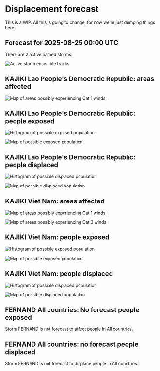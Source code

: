 # Displacement forecast

This is a WIP. All this is going to change, for now we're just dumping things here.

## Forecast for 2025-08-25 00:00 UTC

There are 2 active named storms.

![Active storm ensemble tracks](ECMWF_TC_tracks_20250825000000.png)


## KAJIKI Lao People's Democratic Republic: areas affected

![Map of areas possibly experiencing Cat 1 winds](impact-map_TC_ECMWF_ens_KAJIKI_2025-08-25_00UTC_LAO_cat1.png)


## KAJIKI Lao People's Democratic Republic: people exposed

![Histogram of possible exposed population](impact-histogram_TC_ECMWF_ens_KAJIKI_2025-08-25_00UTC_LAO_exposed.png)

![Map of possible exposed population](impact-map_TC_ECMWF_ens_KAJIKI_2025-08-25_00UTC_LAO_exposed.png)


## KAJIKI Lao People's Democratic Republic: people displaced

![Histogram of possible displaced population](impact-histogram_TC_ECMWF_ens_KAJIKI_2025-08-25_00UTC_LAO_displaced.png)


![Map of possible displaced population](impact-map_TC_ECMWF_ens_KAJIKI_2025-08-25_00UTC_LAO_displaced.png)


## KAJIKI Viet Nam: areas affected

![Map of areas possibly experiencing Cat 1 winds](impact-map_TC_ECMWF_ens_KAJIKI_2025-08-25_00UTC_VNM_cat1.png)


![Map of areas possibly experiencing Cat 3 winds](impact-map_TC_ECMWF_ens_KAJIKI_2025-08-25_00UTC_VNM_cat3.png)


## KAJIKI Viet Nam: people exposed

![Histogram of possible exposed population](impact-histogram_TC_ECMWF_ens_KAJIKI_2025-08-25_00UTC_VNM_exposed.png)

![Map of possible exposed population](impact-map_TC_ECMWF_ens_KAJIKI_2025-08-25_00UTC_VNM_exposed.png)


## KAJIKI Viet Nam: people displaced

![Histogram of possible displaced population](impact-histogram_TC_ECMWF_ens_KAJIKI_2025-08-25_00UTC_VNM_displaced.png)


![Map of possible displaced population](impact-map_TC_ECMWF_ens_KAJIKI_2025-08-25_00UTC_VNM_displaced.png)


## FERNAND All countries: No forecast people exposed

Storm FERNAND is not forecast to affect people in All countries.


## FERNAND All countries: no forecast people displaced

Storm FERNAND is not forecast to displace people in All countries.


